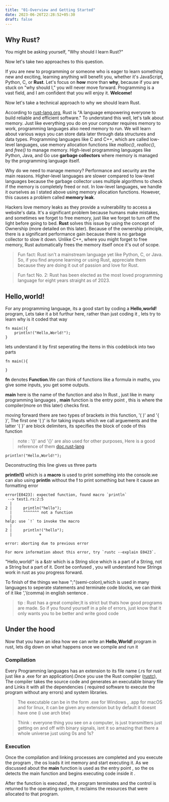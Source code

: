 ```yaml
---
title: "01-Overview and Getting Started"
date: 2023-06-26T22:28:52+05:30
draft: false
---
```


## Why Rust?

You might be asking yourself, "Why should I learn Rust?"

Now let's take two approaches to this question.

If you are new to programming or someone who is eager to learn something new and exciting, learning anything will benefit you, whether it's JavaScript, Python, C, or **Rust**. Let's focus on **how** more than **why**, because if you are stuck on "why should I," you will never move forward. Programming is a vast field, and I am confident that you will enjoy it. **Welcome!**

Now let's take a technical approach to why we should learn Rust. 

According to [rust-lang.org](https://www.rust-lang.org/), Rust is "A language empowering everyone to build reliable and efficient software." To understand this well, let's talk about memory. Just like everything you do on your computer requires memory to work, programming languages also need memory to run. We will learn about various ways you can store data later through data structures and data types. Programming languages like C and C++, which are called low-level languages, use memory allocation functions like *malloc()*, *realloc()*, and *free()* to manage memory. High-level programming languages like Python, Java, and Go use **garbage collectors** where memory is managed by the programming language itself.

Why do we need to manage memory? Performance and security are the main reasons. Higher-level languages are slower compared to low-level languages because the garbage collector uses multiple algorithms to check if the memory is completely freed or not. In low-level languages, we handle it ourselves as I stated above using memory allocation functions. However, this causes a problem called **memory leak**.

Hackers love memory leaks as they provide a vulnerability to access a website's data. It's a significant problem because humans make mistakes, and sometimes we forget to free memory, just like we forget to turn off the light before going to bed. **Rust** solves this issue by using the concept of Ownership (more detailed on this later). Because of the ownership principle, there is a significant performance gain because there is no garbage collector to slow it down. Unlike C++, where you might forget to free memory, Rust automatically frees the memory itself once it's out of scope.

> Fun fact: Rust isn't a mainstream language yet like Python, C, or Java. So, if you find anyone learning or using Rust, appreciate them because they are doing it out of passion and love for Rust.

> Fun fact No. 2: Rust has been elected as the most loved programming language for eight years straight as of 2023.


## Hello,world!

For any programming language, its a good start by coding a **Hello,world!**  program, Lets take it a bit furthur here, rather than just coding it , lets try to learn why is it coded that way


```
fn main(){
    println!("Hello,World!");
}

```
lets understand it by first seperating the items in this codeblock into two parts

```
fn main(){

}
```

**fn** denotes **Function**.We can think of functions like a formula in maths, you give some inputs, you get some outputs.

**main** here is the name of the function and also In Rust , just like in many programming languages , **main** function is the entry point , this is where the compiler(more on this later) checks first.

moving forward there are two types of brackets in this function, '( )' and '{ }', The first one '( )' is for taking inputs which we call arguements and the latter '{ }' are block delimiters, its specifies the block of code of this function

> note : '()' and '{}' are also used for other purposes, Here is a good reference of them [doc.rust-lang]("https://doc.rust-lang.org/book/appendix-02-operators.html")


```
println!("Hello,World!");

```

Deconstructing this line gives us three parts 

**println!()** which is a **macro** is used to print something into the console.we can also using **println** without the **!** to print something but here it cause an formatting error

```
error[E0423]: expected function, found macro `println`                                                  
 --> test1.rs:2:5                                                                                       
  |                                                                                                     
2 |     println("hello");                                                                               
  |     ^^^^^^^ not a function                                                                          
  |                                                                                                     
help: use `!` to invoke the macro                                                                       
  |                                                                                                     
2 |     println!("hello");                                                                              
  |            +                                                                                        
                                                                                                        
error: aborting due to previous error                                                                   
                                                                                                        
For more information about this error, try `rustc --explain E0423`.

```


 "Hello,world!" is a &str which is a String slice which is a part of a String, not a String but a part of it. Dont be confused , you will understand how Strings work in rust as you progress forward.

To finish of the things we have ";"(semi-colon),which is used in many languages to seperate statements and terminate code blocks, we can think of it like ','(comma) in english sentence .

> tip : Rust has a great compiler,It is strict but thats how good programs are made. So if you found yourself in a pile of errors, just know that it only wants you to be better and write good code



## Under the hood


Now that you have an idea how we can write an **Hello,World!** program in rust, lets dig down on what happens once we compile and run it

### Compilation

Every Programming languages has an extension to its file name (.rs for rust just like a .exe for an application).Once you use the Rust compiler ([rustc]("https://www.rust-lang.org/tools/install")), The compiler takes the source code and generates an executable binary file and Links it with all the dependencies ( required software to execute the program without any errors) and system libraries.

> The executable can be in the form .exe for Windows , .app for macOS and for linux, it can be given any extension but by default it doesnt have one (i use arch btw)

> Think :  everyone thing you see on a computer, is just transmitters just getting on and off with binary signals, isnt it so amazing that there a whole universe just using 0s and 1s?

### Execution 

Once the compilation and linking processes are completed and you execute the program , the os loads it int memory and start executing it. As we discussed about the **main** function is used as the entry point , so the os detects the main function and begins executing code inside it .

After the function is executed , the program terminates and the control is returned to the operating system, it reclaims  the resources that were allocated to that program.

